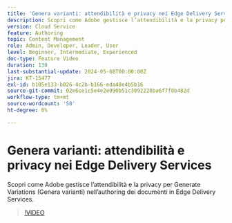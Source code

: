 ```yaml
---
title: 'Genera varianti: attendibilità e privacy nei Edge Delivery Services'
description: Scopri come Adobe gestisce l’attendibilità e la privacy per Generate Variations (Genera varianti) nell’authoring dei documenti in Edge Delivery Services.
version: Cloud Service
feature: Authoring
topic: Content Management
role: Admin, Developer, Leader, User
level: Beginner, Intermediate, Experienced
doc-type: Feature Video
duration: 130
last-substantial-update: 2024-05-08T00:00:00Z
jira: KT-15477
exl-id: b105e133-b026-4c2b-b166-eda48e4b5b16
source-git-commit: 02e6ce1c5e4e2e090b51c3092228ba6f7f8b482d
workflow-type: tm+mt
source-wordcount: '50'
ht-degree: 0%

---
```


# Genera varianti: attendibilità e privacy nei Edge Delivery Services

Scopri come Adobe gestisce l’attendibilità e la privacy per Generate Variations (Genera varianti) nell’authoring dei documenti in Edge Delivery Services.

>[!VIDEO](https://video.tv.adobe.com/v/3429060/?learn=on)

